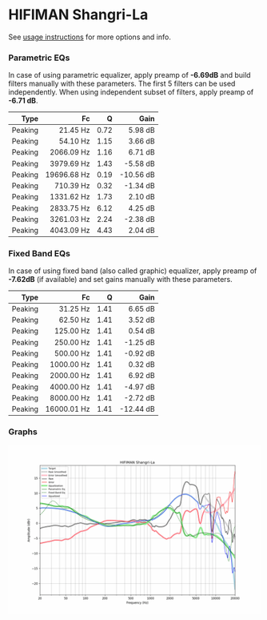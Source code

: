 # HIFIMAN Shangri-La
See [usage instructions](https://github.com/jaakkopasanen/AutoEq#usage) for more options and info.

### Parametric EQs
In case of using parametric equalizer, apply preamp of **-6.69dB** and build filters manually
with these parameters. The first 5 filters can be used independently.
When using independent subset of filters, apply preamp of **-6.71 dB**.

| Type    | Fc          |    Q | Gain      |
|--------:|------------:|-----:|----------:|
| Peaking | 21.45 Hz    | 0.72 | 5.98 dB   |
| Peaking | 54.10 Hz    | 1.15 | 3.66 dB   |
| Peaking | 2066.09 Hz  | 1.16 | 6.71 dB   |
| Peaking | 3979.69 Hz  | 1.43 | -5.58 dB  |
| Peaking | 19696.68 Hz | 0.19 | -10.56 dB |
| Peaking | 710.39 Hz   | 0.32 | -1.34 dB  |
| Peaking | 1331.62 Hz  | 1.73 | 2.10 dB   |
| Peaking | 2833.75 Hz  | 6.12 | 4.25 dB   |
| Peaking | 3261.03 Hz  | 2.24 | -2.38 dB  |
| Peaking | 4043.09 Hz  | 4.43 | 2.04 dB   |

### Fixed Band EQs
In case of using fixed band (also called graphic) equalizer, apply preamp of **-7.62dB**
(if available) and set gains manually with these parameters.

| Type    | Fc          |    Q | Gain      |
|--------:|------------:|-----:|----------:|
| Peaking | 31.25 Hz    | 1.41 | 6.65 dB   |
| Peaking | 62.50 Hz    | 1.41 | 3.52 dB   |
| Peaking | 125.00 Hz   | 1.41 | 0.54 dB   |
| Peaking | 250.00 Hz   | 1.41 | -1.25 dB  |
| Peaking | 500.00 Hz   | 1.41 | -0.92 dB  |
| Peaking | 1000.00 Hz  | 1.41 | 0.32 dB   |
| Peaking | 2000.00 Hz  | 1.41 | 6.92 dB   |
| Peaking | 4000.00 Hz  | 1.41 | -4.97 dB  |
| Peaking | 8000.00 Hz  | 1.41 | -2.72 dB  |
| Peaking | 16000.01 Hz | 1.41 | -12.44 dB |

### Graphs
![](./HIFIMAN%20Shangri-La.png)